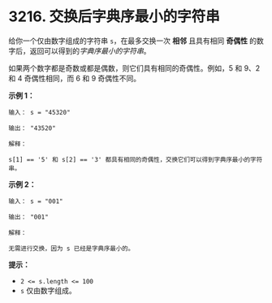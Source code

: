 # 3216. 交换后字典序最小的字符串

给你一个仅由数字组成的字符串 `s`，在最多交换一次 **相邻** 且具有相同 **奇偶性** 的数字后，返回可以得到的*字典序最小的字符串*。

如果两个数字都是奇数或都是偶数，则它们具有相同的奇偶性。例如，5 和 9、2 和 4 奇偶性相同，而 6 和 9 奇偶性不同。

**示例 1：**

```()
输入： s = "45320"

输出： "43520"

解释：

s[1] == '5' 和 s[2] == '3' 都具有相同的奇偶性，交换它们可以得到字典序最小的字符串。
```

**示例 2：**

```()
输入： s = "001"

输出： "001"

解释：

无需进行交换，因为 s 已经是字典序最小的。
```

**提示：**

- `2 <= s.length <= 100`
- `s` 仅由数字组成。
